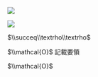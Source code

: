 ![](https://www.nta.go.jp/tmp/2b95b2b7-38c5-480e-9b61-df8796cf6661/images/4d4c43f958a28d1599f02b71f4eaa84226b456758ef2eff12b81f2f8e5f9e80d.jpg)

![](https://www.nta.go.jp/tmp/2b95b2b7-38c5-480e-9b61-df8796cf6661/images/0c7b1d56b36e608c9dfd3d2bafef45610f559b95ca4420eaa662ddefdd09a504.jpg)

$\\succeq\\textrho\\textrho$

$\\mathcal{O}$ 記載要領

$\\mathcal{O}$